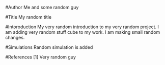 #Author
Me and some random guy

#Title
My random title

#Intoroduction 
My very random introduction to my very random project. I am adding very random stuff cube to my work. I am making small random changes.

#Simulations
Random simulation is added 


#References
[1] Very random guy